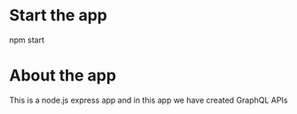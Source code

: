# Start the app

npm start

# About the app

This is a node.js express app and in this app we have created GraphQL APIs
